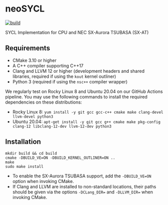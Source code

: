 # neoSYCL

[![build](https://github.com/Tohoku-University-Takizawa-Lab/neoSYCL/actions/workflows/build.yml/badge.svg)](https://github.com/Tohoku-University-Takizawa-Lab/neoSYCL/actions/workflows/build.yml)

SYCL Implementation for CPU and NEC SX-Aurora TSUBASA (SX-AT)

## Requirements

- CMake 3.10 or higher
- A C++ compiler supporting C++17
- Clang and LLVM 12 or higher (development headers and shared libraries,
  required if using the `kout` kernel outliner)
- Python 3 (required if using the `nsc++` compiler wrapper)

We regularly test on Rocky Linux 8 and Ubuntu 20.04 on our GitHub Actions
pipeline. You may use the following commands to install the required
dependencies on these distributions:

- Rocky Linux 8: `yum install -y git gcc gcc-c++ cmake make clang-devel llvm-devel python3`
- Ubuntu 20.04: `apt-get install -y git gcc g++ cmake make pkg-config clang-12 libclang-12-dev llvm-12-dev python3`

## Installation

```
mkdir build && cd build
cmake -DBUILD_VE=ON -DBUILD_KERNEL_OUTLINER=ON ..
make
sudo make install
```

- To enable the SX-Aurora TSUBASA support, add the `-DBUILD_VE=ON` option when
  invoking CMake.
- If Clang and LLVM are installed to non-standard locations, their paths
  should be given via the options `-DCLang_DIR=` and `-DLLVM_DIR=` when
  invoking CMake.
